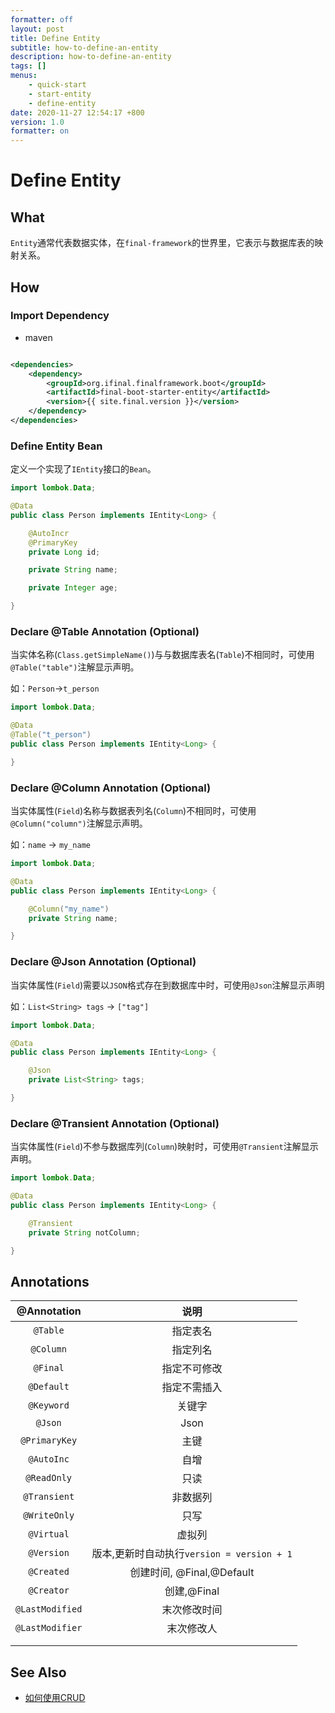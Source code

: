 ```yaml
---
formatter: off
layout: post
title: Define Entity
subtitle: how-to-define-an-entity
description: how-to-define-an-entity
tags: []
menus:
    - quick-start
    - start-entity
    - define-entity
date: 2020-11-27 12:54:17 +800
version: 1.0
formatter: on
---
```


# Define Entity

## What

`Entity`通常代表数据实体，在`final-framework`的世界里，它表示与数据库表的映射关系。

## How

### Import Dependency

* maven

```xml

<dependencies>
    <dependency>
        <groupId>org.ifinal.finalframework.boot</groupId>
        <artifactId>final-boot-starter-entity</artifactId>
        <version>{{ site.final.version }}</version>
    </dependency>
</dependencies>
```

### Define Entity Bean

定义一个实现了`IEntity`接口的`Bean`。

```java
import lombok.Data;

@Data
public class Person implements IEntity<Long> {

    @AutoIncr
    @PrimaryKey
    private Long id;

    private String name;

    private Integer age;

}
```

### Declare @Table Annotation (Optional)

当实体名称(`Class.getSimpleName()`)与与数据库表名(`Table`)不相同时，可使用`@Table("table")`注解显示声明。

如：`Person`->`t_person`

```java
import lombok.Data;

@Data
@Table("t_person")
public class Person implements IEntity<Long> {

}
```

### Declare @Column Annotation (Optional)

当实体属性(`Field`)名称与数据表列名(`Column`)不相同时，可使用`@Column("column")`注解显示声明。

如：`name` -> `my_name`

```java
import lombok.Data;

@Data
public class Person implements IEntity<Long> {

    @Column("my_name")
    private String name;

}
```

### Declare @Json Annotation (Optional)

当实体属性(`Field`)需要以`JSON`格式存在到数据库中时，可使用`@Json`注解显示声明

如：`List<String> tags` -> `["tag"]`

```java
import lombok.Data;

@Data
public class Person implements IEntity<Long> {

    @Json
    private List<String> tags;

}
```

### Declare @Transient Annotation (Optional)

当实体属性(`Field`)不参与数据库列(`Column`)映射时，可使用`@Transient`注解显示声明。

```java
import lombok.Data;

@Data
public class Person implements IEntity<Long> {

    @Transient
    private String notColumn;

}
```

## Annotations

|   @Annotation   |                    说明                    |
| :-------------: | :----------------------------------------: |
|    `@Table`     |                  指定表名                  |
|    `@Column`    |                  指定列名                  |
|    `@Final`     |                指定不可修改                |
|   `@Default`    |                指定不需插入                |
|   `@Keyword`    |                   关键字                   |
|     `@Json`     |                    Json                    |
|  `@PrimaryKey`  |                    主键                    |
|   `@AutoInc`    |                    自增                    |
|   `@ReadOnly`   |                    只读                    |
|  `@Transient`   |                  非数据列                  |
|  `@WriteOnly`   |                    只写                    |
|   `@Virtual`    |                   虚拟列                   |
|   `@Version`    | 版本,更新时自动执行`version = version + 1` |
|   `@Created`    |         创建时间, @Final,@Default          |
|   `@Creator`    |                创建,@Final                 |
| `@LastModified` |                末次修改时间                |
| `@LastModifier` |                 末次修改人                 |
|                 |                                            |
|                 |                                            |

## See Also

* [如何使用CRUD](how-to-use-crud.md)